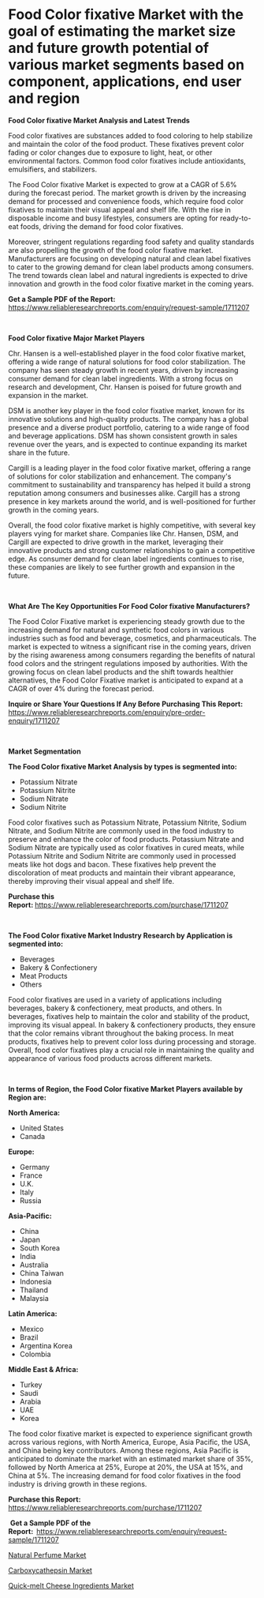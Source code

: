 <p><h1>Food Color fixative Market with the goal of estimating the market size and future growth potential of various market segments based on component, applications, end user and region</h1></p><p><strong>Food Color fixative Market Analysis and Latest Trends</strong></p>
<p><p>Food color fixatives are substances added to food coloring to help stabilize and maintain the color of the food product. These fixatives prevent color fading or color changes due to exposure to light, heat, or other environmental factors. Common food color fixatives include antioxidants, emulsifiers, and stabilizers.</p><p>The Food Color fixative Market is expected to grow at a CAGR of 5.6% during the forecast period. The market growth is driven by the increasing demand for processed and convenience foods, which require food color fixatives to maintain their visual appeal and shelf life. With the rise in disposable income and busy lifestyles, consumers are opting for ready-to-eat foods, driving the demand for food color fixatives.</p><p>Moreover, stringent regulations regarding food safety and quality standards are also propelling the growth of the food color fixative market. Manufacturers are focusing on developing natural and clean label fixatives to cater to the growing demand for clean label products among consumers. The trend towards clean label and natural ingredients is expected to drive innovation and growth in the food color fixative market in the coming years.</p></p>
<p><strong>Get a Sample PDF of the Report:&nbsp;</strong> <a href="https://www.reliableresearchreports.com/enquiry/request-sample/1711207">https://www.reliableresearchreports.com/enquiry/request-sample/1711207</a></p>
<p>&nbsp;</p>
<p><strong>Food Color fixative Major Market Players</strong></p>
<p><p>Chr. Hansen is a well-established player in the food color fixative market, offering a wide range of natural solutions for food color stabilization. The company has seen steady growth in recent years, driven by increasing consumer demand for clean label ingredients. With a strong focus on research and development, Chr. Hansen is poised for future growth and expansion in the market.</p><p>DSM is another key player in the food color fixative market, known for its innovative solutions and high-quality products. The company has a global presence and a diverse product portfolio, catering to a wide range of food and beverage applications. DSM has shown consistent growth in sales revenue over the years, and is expected to continue expanding its market share in the future.</p><p>Cargill is a leading player in the food color fixative market, offering a range of solutions for color stabilization and enhancement. The company's commitment to sustainability and transparency has helped it build a strong reputation among consumers and businesses alike. Cargill has a strong presence in key markets around the world, and is well-positioned for further growth in the coming years.</p><p>Overall, the food color fixative market is highly competitive, with several key players vying for market share. Companies like Chr. Hansen, DSM, and Cargill are expected to drive growth in the market, leveraging their innovative products and strong customer relationships to gain a competitive edge. As consumer demand for clean label ingredients continues to rise, these companies are likely to see further growth and expansion in the future.</p></p>
<p>&nbsp;</p>
<p><strong>What Are The Key Opportunities For Food Color fixative Manufacturers?</strong></p>
<p><p>The Food Color Fixative market is experiencing steady growth due to the increasing demand for natural and synthetic food colors in various industries such as food and beverage, cosmetics, and pharmaceuticals. The market is expected to witness a significant rise in the coming years, driven by the rising awareness among consumers regarding the benefits of natural food colors and the stringent regulations imposed by authorities. With the growing focus on clean label products and the shift towards healthier alternatives, the Food Color Fixative market is anticipated to expand at a CAGR of over 4% during the forecast period.</p></p>
<p><strong>Inquire or Share Your Questions If Any Before Purchasing This Report:</strong> <a href="https://www.reliableresearchreports.com/enquiry/pre-order-enquiry/1711207">https://www.reliableresearchreports.com/enquiry/pre-order-enquiry/1711207</a></p>
<p>&nbsp;</p>
<p><strong>Market Segmentation</strong></p>
<p><strong>The Food Color fixative Market Analysis by types is segmented into:</strong></p>
<p><ul><li>Potassium Nitrate</li><li>Potassium Nitrite</li><li>Sodium Nitrate</li><li>Sodium Nitrite</li></ul></p>
<p><p>Food color fixatives such as Potassium Nitrate, Potassium Nitrite, Sodium Nitrate, and Sodium Nitrite are commonly used in the food industry to preserve and enhance the color of food products. Potassium Nitrate and Sodium Nitrate are typically used as color fixatives in cured meats, while Potassium Nitrite and Sodium Nitrite are commonly used in processed meats like hot dogs and bacon. These fixatives help prevent the discoloration of meat products and maintain their vibrant appearance, thereby improving their visual appeal and shelf life.</p></p>
<p><strong>Purchase this Report:&nbsp;</strong><a href="https://www.reliableresearchreports.com/purchase/1711207">https://www.reliableresearchreports.com/purchase/1711207</a></p>
<p>&nbsp;</p>
<p><strong>The Food Color fixative Market Industry Research by Application is segmented into:</strong></p>
<p><ul><li>Beverages</li><li>Bakery & Confectionery</li><li>Meat Products</li><li>Others</li></ul></p>
<p><p>Food color fixatives are used in a variety of applications including beverages, bakery & confectionery, meat products, and others. In beverages, fixatives help to maintain the color and stability of the product, improving its visual appeal. In bakery & confectionery products, they ensure that the color remains vibrant throughout the baking process. In meat products, fixatives help to prevent color loss during processing and storage. Overall, food color fixatives play a crucial role in maintaining the quality and appearance of various food products across different markets.</p></p>
<p>&nbsp;</p>
<p><strong>In terms of Region, the Food Color fixative Market Players available by Region are:</strong></p>
<p>
    <p> <strong> North America: </strong>
        <ul>
            <li>United States</li>
            <li>Canada</li>
        </ul>
        </p> 
    <p> <strong> Europe: </strong>
        <ul>
            <li>Germany</li>
            <li>France</li>
            <li>U.K.</li>
            <li>Italy</li>
            <li>Russia</li>
        </ul>
        </p> 
    <p> <strong> Asia-Pacific: </strong>
        <ul>
            <li>China</li>
            <li>Japan</li>
            <li>South Korea</li>
            <li>India</li>
            <li>Australia</li>
            <li>China Taiwan</li>
            <li>Indonesia</li>
            <li>Thailand</li>
            <li>Malaysia</li>
        </ul>
        </p> 
    <p> <strong> Latin America: </strong>
        <ul>
            <li>Mexico</li>
            <li>Brazil</li>
            <li>Argentina Korea</li>
            <li>Colombia</li>
        </ul>
        </p> 
    <p> <strong> Middle East & Africa: </strong>
        <ul>
            <li>Turkey</li>
            <li>Saudi</li>
            <li>Arabia</li>
            <li>UAE</li>
            <li>Korea</li>
        </ul>
    </p>
    </p>
<p><p>The food color fixative market is expected to experience significant growth across various regions, with North America, Europe, Asia Pacific, the USA, and China being key contributors. Among these regions, Asia Pacific is anticipated to dominate the market with an estimated market share of 35%, followed by North America at 25%, Europe at 20%, the USA at 15%, and China at 5%. The increasing demand for food color fixatives in the food industry is driving growth in these regions.</p></p>
<p><strong>Purchase this Report: </strong><a href="https://www.reliableresearchreports.com/purchase/1711207">https://www.reliableresearchreports.com/purchase/1711207</a></p>
<p>&nbsp;<strong>Get a Sample PDF of the Report:&nbsp;&nbsp;</strong><a href="https://www.reliableresearchreports.com/enquiry/request-sample/1711207">https://www.reliableresearchreports.com/enquiry/request-sample/1711207</a></p>
<p><strong></strong></p>
<p><p><a href="https://github.com/wwwkeltoum/Market-Research-Report-List-2/blob/main/natural-perfume-market.md">Natural Perfume Market</a></p><p><a href="https://github.com/nicholepatriciadoylenwnrjr0/Market-Research-Report-List-1/blob/main/carboxycathepsin-market.md">Carboxycathepsin Market</a></p><p><a href="https://github.com/gamblestampleyjenny50m5sl6/Market-Research-Report-List-1/blob/main/quick-melt-cheese-ingredients-market.md">Quick-melt Cheese Ingredients Market</a></p></p>